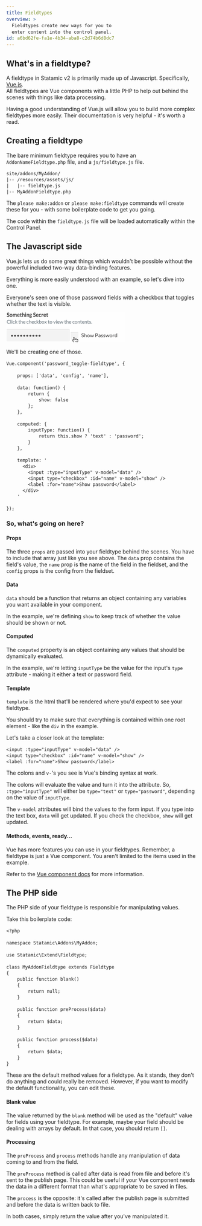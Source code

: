 ```yaml
---
title: Fieldtypes
overview: >
  Fieldtypes create new ways for you to
  enter content into the control panel.
id: a6bd62fe-fa1e-4b34-aba8-c2d74b6d8dc7
---
```

## What's in a fieldtype?

A fieldtype in Statamic v2 is primarily made up of Javascript. Specifically, [Vue.js][vue].  
All fieldtypes are Vue components with a little PHP to help out behind the scenes with things like data processing.

Having a good understanding of Vue.js will allow you to build more complex fieldtypes more easily. Their documentation is very helpful - it's worth a read.


## Creating a fieldtype

The bare minimum fieldtype requires you to have an `AddonNameFieldtype.php` file, and a `js/fieldtype.js` file.


``` .language-files
site/addons/MyAddon/
|-- /resources/assets/js/
|   |-- fieldtype.js
|-- MyAddonFieldtype.php
```

The `please make:addon` or `please make:fieldtype` commands will create these for you - with some boilerplate code to get you going.

The code within the `fieldtype.js` file will be loaded automatically within the Control Panel.

## The Javascript side

Vue.js lets us do some great things which wouldn't be possible without the powerful included two-way data-binding features.

Everything is more easily understood with an example, so let's dive into one.

Everyone's seen one of those password fields with a checkbox that toggles whether the text is visible.

![](/assets/examples/password-fieldtype.gif)

We'll be creating one of those. 

``` .language-javascript
Vue.component('password_toggle-fieldtype', {

    props: ['data', 'config', 'name'],

    data: function() {
        return {
            show: false
        };
    },

    computed: {
        inputType: function() {
            return this.show ? 'text' : 'password';
        }
    }, 

    template: '
      <div>
        <input :type="inputType" v-model="data" />
        <input type="checkbox" :id="name" v-model="show" />
        <label :for="name">Show password</label>
      </div>
    '

});
```

### So, what's going on here?

#### Props

The three `props` are passed into your fieldtype behind the scenes. You have to include that array just like you see above. The `data` prop contains the field's value, the `name` prop is the name of the field in the fieldset, and the `config` props is the config from the fieldset.

#### Data 

`data` should be a function that returns an object containing any variables you want available in your component.

In the example, we're defining `show` to keep track of whether the value should be shown or not.

#### Computed

The `computed` property is an object containing any values that should be dynamically evaluated.

In the example, we're letting `inputType` be the value for the input's `type` attribute - making it either a text or password field.

#### Template

`template` is the html that'll be rendered where you'd expect to see your fieldtype.

You should try to make sure that everything is contained within one root element - like the `div` in the example.

Let's take a closer look at the template:

```
<input :type="inputType" v-model="data" />
<input type="checkbox" :id="name" v-model="show" />
<label :for="name">Show password</label>
```

The colons and `v-`'s you see is Vue's binding syntax at work.

The colons will evaluate the value and turn it into the attribute. So, `:type="inputType"` will either be `type="text"` or `type="password"`, depending on the value of `inputType`.

The `v-model` attributes will bind the values to the form input. If you type into the text box, `data` will get updated. If you check the checkbox, `show` will get updated.

#### Methods, events, ready...

Vue has more features you can use in your fieldtypes. Remember, a fieldtype is just a Vue component. You aren't limited to the items used in the example.

Refer to the [Vue component docs][vue-component] for more information.

## The PHP side

The PHP side of your fieldtype is responsible for manipulating values.

Take this boilerplate code:

``` .language-php
<?php

namespace Statamic\Addons\MyAddon;

use Statamic\Extend\Fieldtype;

class MyAddonFieldtype extends Fieldtype
{
    public function blank()
    {
        return null;
    }

    public function preProcess($data)
    {
        return $data;
    }

    public function process($data)
    {
        return $data;
    }
}
```

These are the default method values for a fieldtype. As it stands, they don't do anything and could really be removed. However, if you want to modify the default functionality, you can edit these.

#### Blank value

The value returned by the `blank` method will be used as the "default" value for fields using your fieldtype. For example, maybe your field should be dealing with arrays by default. In that case, you should return `[]`.

#### Processing

The `preProcess` and `process` methods handle any manipulation of data coming to and from the field.

The `preProcess` method is called after data is read from file and before it's sent to the publish page. This could be useful if your Vue component needs the data in a different format than what's appropriate to be saved in files.

The `process` is the opposite: it's called after the publish page is submitted and before the data is written back to file.

In both cases, simply return the value after you've manipulated it.



[vue]: http://vuejs.org
[vue-component]: http://vuejs.org/guide/components.html
